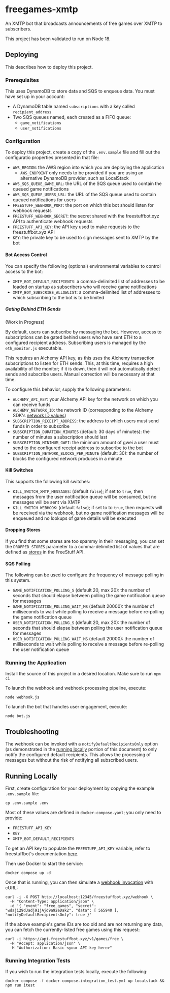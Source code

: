 # freegames-xmtp
An XMTP bot that broadcasts announcements of free games over XMTP to subscribers.

This project has been validated to run on Node 18.

## Deploying

This describes how to deploy this project.

### Prerequisites

This uses DynamoDB to store data and SQS to enqueue data. You must have set up in your account:

* A DynamoDB table named `subscriptions` with a key called `recipient_address`
* Two SQS queues named, each created as a FIFO queue:
  * `game_notifications`
  * `user_notifications`

### Configuration

To deploy this project, create a copy of the `.env.sample` file and fill out the configuratio properties presented in that file:

* `AWS_REGION`: the AWS region into which you are deploying the application
  * `AWS_ENDPOINT` only needs to be provided if you are using an alternative DynamoDB provider, such as LocalStack
* `AWS_SQS_QUEUE_GAME_URL`: the URL of the SQS queue used to contain the queued game notifications
* `AWS_SQS_QUEUE_USERS_URL`: the URL of the SQS queue used to contain queued notifications for users
* `FREESTUFF_WEBHOOK_PORT`: the port on which this bot should listen for webhook requests
* `FREESTUFF_WEBHOOK_SECRET`: the secret shared with the freestuffbot.xyz API to authenticate webhook requests
* `FREESTUFF_API_KEY`: the API key used to make requests to the freestuffbot.xyz API
* `KEY`: the private key to be used to sign messages sent to XMTP by the bot

#### Bot Access Control

You can specify the following (optional) environmental variables to control access to the bot:

* `XMTP_BOT_DEFAULT_RECIPIENTS`: a comma-delimited list of addresses to be loaded on startup as subscribers who will receive game notifications
* `XMTP_BOT_SUBSCRIBE_ALLOWLIST`: a comma-delimited list of addresses to which subscribing to the bot is to be limited

##### Gating Behind ETH Sends

(Work in Progress)

By default, users can subscribe by messaging the bot. However, access to subscriptions can be gated behind users who have sent ETH to a configured recipient address. Subscribing users is managed by the `eth_monitor.js` executable.

This requires an Alchemy API key, as this uses the Alchemy transaction subscriptions to listen for ETH sends. This, at this time, requires a high availability of the monitor; if it is down, then it will not automatically detect sends and subscribe users. Manual correction will be necessary at that time.

To configure this behavior, supply the following parameters:

* `ALCHEMY_API_KEY`: your Alchemy API key for the network on which you can receive funds
* `ALCHEMY_NETWORK_ID`: the network ID (corresponding to the Alchemy SDK's [network ID values](https://github.com/alchemyplatform/alchemy-sdk-js/blob/2593cfff2aa6060c3823166c9af61b346a3ba5c7/src/types/types.ts#L81-L99))
* `SUBSCRIPTION_RECEIPT_ADDRESS`: the address to which users must send funds in order to subscribe
* `SUBSCRIPTION_DURATION_MINUTES` (default: 30 days of minutes): the number of minutes a subscription should last
* `SUBSCRIPTION_MINIMUM_GWEI`: the minimum amount of gwei a user must send to the configured receipt address to subscribe to the bot
* `SUBSCRIPTION_NETWORK_BLOCKS_PER_MINUTE` (default: 30): the number of blocks the configured network produces in a minute


#### Kill Switches

This supports the following kill switches:

* `KILL_SWITCH_XMTP_MESSAGES`: (default `false`); if set to `true`, then messages from the user notification queue will be consumed, but no messages will be sent via XMTP
* `KILL_SWITCH_WEBHOOK`: (default `false`); if set to to `true`, then requests will be received via the webhook, but no game notification messages will be enqueued and no lookups of game details will be executed

#### Dropping Stores

If you find that some stores are too spammy in their messaging, you can set the `DROPPED_STORES` parameter to a comma-delimited list of values that are defined as [stores](https://docs.freestuffbot.xyz/v1/types#store) in the FreeStuff API.

#### SQS Polling

The following can be used to configure the frequency of message polling in this system.

* `GAME_NOTIFICATION_POLLING_S` (default 20, max 20): the number of seconds that should elapse between polling the game notification queue for messages
* `GAME_NOTIFICATION_POLLING_WAIT_MS` (default 20000): the number of milliseconds to wait while polling to receive a message before re-polling the game notification queue
* `USER_NOTIFICATION_POLLING_S` (default 20, max 20): the number of seconds that should elapse between polling the user notification queue for messages
* `USER_NOTIFICATION_POLLING_WAIT_MS` (default 20000): the number of milliseconds to wait while polling to receive a message before re-polling the user notification queue

### Running the Application

Install the source of this project in a desired location. Make sure to run `npm ci`

To launch the webhook and webhook processing pipeline, execute:

```
node webhook.js
```

To launch the bot that handles user engagement, execute:

```
node bot.js
```

## Troubleshooting

The webhook can be invoked with a `notifyDefaultRecipientsOnly` option (as demonstrated in the [running locally](#running-locally) portion of this document) to only notify the configured default recipients. This allows the processing of messages but without the risk of notifying all subscribed users.

## Running Locally

First, create configuration for your deployment by copying the example `.env.sample` file:

```
cp .env.sample .env
```

Most of these values are defined in `docker-compose.yaml`; you only need to provide:

* `FREESTUFF_API_KEY`
* `KEY`
* `XMTP_BOT_DEFAULT_RECIPIENTS`

To get an API key to populate the `FREESTUFF_API_KEY` variable, refer to freestuffbot's documentation [here](https://docs.freestuffbot.xyz/).

Then use Docker to start the service:

```
docker compose up -d
```

Once that is running, you can then simulate a [webhook invocation](https://docs.freestuffbot.xyz/v1/webhooks) with cURL:

```
curl -i -X POST http://localhost:12345/freestuffbot.xyz/webhook \
  -H "Content-Type: application/json" \
  -d '{ "event": "free_games", "secret": "wdaji29dJadj91jAjd9a92eDak2", "data": [ 565940 ], "notifyDefaultRecipientsOnly": true }'
```

If the above example's game IDs are too old and are not returning any data, you can fetch the currently-listed free games using this request:

```
curl -i https://api.freestuffbot.xyz/v1/games/free \
  -H "Accept: application/json" \
  -H "Authorization: Basic <your API key here>"
```

### Running Integration Tests

If you wish to run the integration tests locally, execute the following:

```
docker compose -f docker-compose.integration_test.yml up localstack && npm run itest
```
